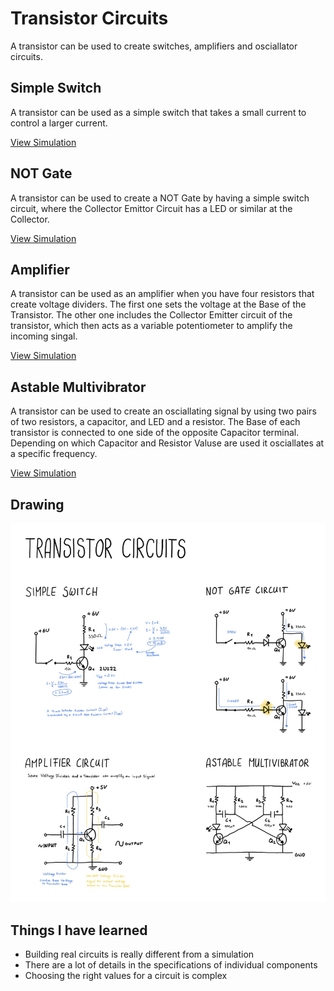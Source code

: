 # Transistor Circuits

A transistor can be used to create switches, amplifiers and osciallator circuits.

## Simple Switch
A transistor can be used as a simple switch that takes a small current to control a larger current.

[View Simulation](https://www.falstad.com/circuit/circuitjs.html?ctz=CQAgjCAMB0l3BWcMBMcUHYMGZIA4UA2ATmIxAUgoqoQFMBaMMAKACUKAWTisFLnrh5UqnKoSiSYCFgGcBvfoQQSEfKSABmAQwA2suiwBOIZavUY8PNfyph4LAC4hL19Xmz8bkiDELYMQgJOYk8wIMJuKGhCQM4wBDw8SO4EBBR+eyoAEzodAFddRxZw-g9+bCCQcpAQiX5cgqKGXTps8A0YSFYTGpQVas8QSrxJbFx2Qf5+iRqwYltJMVNO6BkAcymKFFGahAWpFgB7WtNhWshSahhfEH5BY7uzpcviZGjIfo7p4ZYgA)

## NOT Gate
A transistor can be used to create a NOT Gate by having a simple switch circuit, where the Collector Emittor Circuit has a LED or similar at the Collector.

[View Simulation](https://www.falstad.com/circuit/circuitjs.html?ctz=CQAgjCAMB0l3BWcMBMcUHYMGZIA4UA2ATmIxAUgoqoQFMBaMMAKACUKwVPuEuRs2QlBEAWKsKpToCFgGceiwvkVSQAMwCGAGzl0WAJxDK8ijJFGrkcFgBcQGPJb7c82XvyoQYhTM0J4GChglJDu2FDQhI6E-mQhhLGiEGBwIAAmdFoArtq2hiBu3NhOhe4gosSSArjsZcWlRTXVVOLGItKyAOb1FCimTQjE3FIsYL4OFmalLiDcmTl5DNp06eAdkZCs467llcJVrVVzGVmaubbLq+tqMFssPYcVx09DI1AsAPYOxpatkKRqHcUEgqNxyNgvoVfmIAcQ5jJNiD1q4BCwgA)

## Amplifier
A transistor can be used as an amplifier when you have four resistors that create voltage dividers. 
The first one sets the voltage at the Base of the Transistor. The other one includes the Collector 
Emitter circuit of the transistor, which then acts as a variable potentiometer to amplify the incoming singal.

[View Simulation](https://www.falstad.com/circuit/circuitjs.html?ctz=CQAgjCAMB0l3BWcBOaAOAbAdgCwCYsBmHMBMHZNQkBSGmuhAUwFowwAoAJRCzzsKQcvfiDw46kkBLFTJ0BBwBOIgUNXS4UcPEgcA7hsHCMCDCGNRlIU+cu3pYc3Xa6OAFxtnH5vnRLO4CAsqJAIeGBYkORoWJQYeNQwCMiEWBhOYITItKbROnQAJkwAZgCGAK4ANu7WftKEeBoIOMIu8NYOAV7mLW0FcBwAxj0+NBj+TtJQsLoUyAuLS0vmYNATkMgUeAiYcBg4CEmzEHoj9RJ0aFOX0zC6QstPK2KwaEetkHHiGKY4WDM4KcDKM+s1WlYAObg4T1BDpbR6HhmSa9MBNbouEBoeRIOQKDgAeWxNy0mGEt0k1mu5luNJoEPaDxBcIh9LBegA9uAIAdtBIFjMEnjZpBspBhdomuwLBxueibP0BWhZDMIOqOEA)

## Astable Multivibrator
A transistor can be used to create an osciallating signal by using two pairs of two resistors, a capacitor, and LED and a resistor.
The Base of each transistor is connected to one side of the opposite Capacitor terminal.
Depending on which Capacitor and Resistor Valuse are used it osciallates at a specific frequency.

[View Simulation](https://www.falstad.com/circuit/circuitjs.html?ctz=CQAgjCAMB0l3BWcBOaAOAbAdgCwCYsBmHMBMHZNQkBDGmyGgUwFowwAoAJRo0b0hoQONP0FQJORnUazoCDgCdeYobUaEBkrJA4B3FSAFCMtI+N3LTdYyGshNs8PF0Dkhx3bOecUWC+RAoOCQ9zBoLFEsbDAMPHxIQlM-OAhGTli8Dy11YTgjEAATJgAzAEMAVwAbABcWKqZC8Ak5SE4au3ESOlzuiTT5IjQsLFo0NGQ2tDAhGFMELGQFwkJIKTbILGdGYvLqmv1DHE0j5BlD+1tRrNtLEGvzIQfPdJdDh9s0EUeoJRAvoSfb4vYQ6Dhuf7ArTPLS+GAuSChJFBGjQYiEZCkPgIOCYeJIeFtfocTKQoSeAF5fhFUqVWr1RrNJzw9ogTFZPqUvrpEAsBDQSbWDFYMCYwhULbwxYIQjkXAYZBEZB4WLbGl7WqHLknLlnX4GPhCPow2QXbxadnCVW6Ay9PW684Ac1OdAorr1poA9sI7HC8oFnH40gVfIQON6wNQMH6pAGCdAIBAspGHBwgA)

## Drawing

![Graphic showing transistor circuits](38-transistor-circuits-241209.jpg)

## Things I have learned
- Building real circuits is really different from a simulation
- There are a lot of details in the specifications of individual components
- Choosing the right values for a circuit is complex